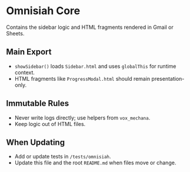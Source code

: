 # Omnisiah Core

Contains the sidebar logic and HTML fragments rendered in Gmail or Sheets.

## Main Export
- `showSidebar()` loads `Sidebar.html` and uses `globalThis` for runtime context.
- HTML fragments like `ProgressModal.html` should remain presentation-only.

## Immutable Rules
- Never write logs directly; use helpers from `vox_mechana`.
- Keep logic out of HTML files.

## When Updating
- Add or update tests in `/tests/omnisiah`.
- Update this file and the root `README.md` when files move or change.
